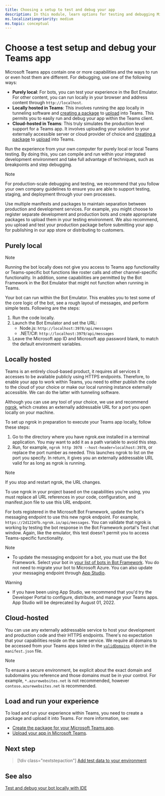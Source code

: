 ```yaml
---
title: Choosing a setup to test and debug your app
description: In this module, learn options for testing and debugging Microsoft Teams apps in local and cloud-hosted environment.
ms.localizationpriority: medium
ms.topic: conceptual
---
```


# Choose a test setup and debug your Teams app

Microsoft Teams apps contain one or more capabilities and the ways to run or even host them are different. For debugging, use one of the following ways:

* **Purely local**: For bots, you can test your experience in the Bot Emulator. For other content, you can run locally in your browser and address content through `http://localhost`.
* **Locally hosted in Teams**: This involves running the app locally in tunneling software and [creating a package](~/concepts/build-and-test/apps-package.md) to [upload](~/concepts/deploy-and-publish/apps-upload.md) into Teams. This permits you to easily run and debug your app within the Teams client.
* **Cloud-hosted in Teams**: This truly simulates the production level support for a Teams app. It involves uploading your solution to your externally accessible server or cloud provider of choice and [creating a package](~/concepts/build-and-test/apps-package.md) to [upload](~/concepts/deploy-and-publish/apps-upload.md) into Teams.

Run the experience from your own computer for purely local or local Teams testing. By doing this, you can compile and run within your integrated development environment and take full advantage of techniques, such as breakpoints and step debugging.

> [!NOTE]
> For production-scale debugging and testing, we recommend that you follow your own company guidelines to ensure you are able to support testing, staging, and deployment through your own processes.

Use multiple manifests and packages to maintain separation between production and development services. For example, you might choose to register separate development and production bots and create appropriate packages to upload them in your testing environment. We also recommend, you upload and test your production package before submitting your app for publishing in our app store or distributing to customers.

## Purely local

> [!NOTE]
> Running the bot locally does not give you access to Teams app functionality or Teams-specific bot functions like roster calls and other channel-specific functionality. In addition, some capabilities are permitted by the Bot Framework in the Bot Emulator that might not function when running in Teams.

Your bot can run within the Bot Emulator. This enables you to test some of the core logic of the bot, see a rough layout of messages, and perform simple tests. Following are the steps:

1. Run the code locally.
2. Launch the Bot Emulator and set the URL:
   * Node.js: `http://localhost:3978/api/messages`
   * .NET/C#: `http://localhost:3979/api/messages`
3. Leave the Microsoft app ID and Microsoft app password blank, to match the default environment variables.

## Locally hosted

Teams is an entirely cloud-based product, it requires all services it accesses to be available publicly using HTTPS endpoints. Therefore, to enable your app to work within Teams, you need to either publish the code to the cloud of your choice or make our local running instance externally accessible. We can do the latter with tunneling software.

Although you can use any tool of your choice, we use and recommend [ngrok](https://ngrok.com/download), which creates an externally addressable URL for a port you open locally on your machine.

To set up ngrok in preparation to execute your Teams app locally, follow these steps:

1. Go to the directory where you have ngrok.exe installed in a terminal application. You may want to add it as a path variable to avoid this step.
2. Run, for example, `ngrok http 3978 --host-header=localhost:3978`, or replace the port number as needed.
   This launches ngrok to list on the port you specify. In return, it gives you an externally addressable URL valid for as long as ngrok is running.

> [!NOTE]
> If you stop and restart ngrok, the URL changes.

To use ngrok in your project based on the capabilities you're using, you must replace all URL references in your code, configuration, and manifest.json file to use this URL endpoint.

For bots registered in the Microsoft Bot Framework, update the bot's messaging endpoint to use this new ngrok endpoint. For example, `https://2d1224fb.ngrok.io/api/messages`. You can validate that ngrok is working by testing the bot response in the Bot Framework portal's Test chat window. Again, like the emulator, this test doesn't permit you to access Teams-specific functionality.

> [!NOTE]
>
> * To update the messaging endpoint for a bot, you must use the Bot Framework. Select your bot in [your list of bots in Bot Framework](https://dev.botframework.com/bots). You do not need to migrate your bot to Microsoft Azure. You can also update your messaging endpoint through [App Studio](~/concepts/build-and-test/app-studio-overview.md).

> [!WARNING]
>
> * If you have been using App Studio, we recommend that you'd try the Developer Portal to configure, distribute, and manage your Teams apps. App Studio will be deprecated by August 01, 2022.

## Cloud-hosted

You can use any externally addressable service to host your development and production code and their HTTPS endpoints. There's no expectation that your capabilities reside on the same service. We require all domains to be accessed from your Teams apps listed in the [`validDomains`](~/resources/schema/manifest-schema.md#validdomains) object in the `manifest.json` file.

> [!NOTE]
> To ensure a secure environment, be explicit about the exact domain and subdomains you reference and those domains must be in your control. For example, `*.azurewebsites.net` is not recommended, however `contoso.azurewebsites.net` is recommended.

## Load and run your experience

To load and run your experience within Teams, you need to create a package and upload it into Teams. For more information, see:

* [Create the package for your Microsoft Teams app](~/concepts/build-and-test/apps-package.md).
* [Upload your app in Microsoft Teams](~/concepts/deploy-and-publish/apps-upload.md).

## Next step

> [!div class="nextstepaction"]
> [Add test data to your environment](~/concepts/build-and-test/test-data.md)

## See also

[Test and debug your bot locally with IDE](../../bots/how-to/debug/locally-with-an-ide.md#test-and-debug-your-bot-locally-with-ide)
